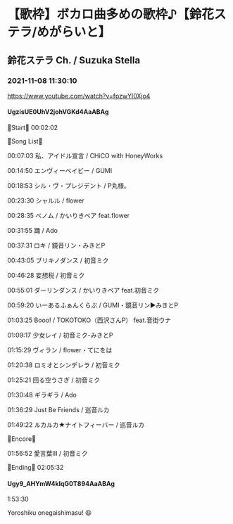# 【歌枠】ボカロ曲多めの歌枠♪【鈴花ステラ/めがらいと】
## 鈴花ステラ Ch. / Suzuka Stella
### 2021-11-08 11:30:10
https://www.youtube.com/watch?v=fpzwYl0Xjo4
#### UgzisUE0UhV2johVGKd4AaABAg
🔔Start🔔 00:02:02



🔔Song List🔔

00:07:03 私、アイドル宣言 / CHiCO with HoneyWorks

00:14:50 エンヴィーベイビー / GUMI

00:18:53 シル・ヴ・プレジデント / P丸様。

00:23:30 シャルル / flower

00:28:35 ベノム / かいりきベア feat.flower

00:31:55 踊 / Ado

00:37:31 ロキ / 鏡音リン・みきとP

00:43:05 ブリキノダンス / 初音ミク

00:46:28 妄想税 / 初音ミク

00:55:01 ダーリンダンス / かいりきベア feat.初音ミク

00:59:20 いーあるふぁんくらぶ / GUMI・鏡音リン▶みきとP

01:03:25 Booo! / TOKOTOKO（西沢さんP） feat.音街ウナ

01:09:17 少女レイ / 初音ミク-みきとP

01:15:29 ヴィラン / flower・てにをは

01:20:38 ロミオとシンデレラ / 初音ミク

01:25:21 回る空うさぎ / 初音ミク

01:30:48 ギラギラ / Ado

01:36:29 Just Be Friends / 巡音ルカ

01:49:22 ルカルカ★ナイトフィーバー / 巡音ルカ



🔔Encore🔔

01:56:52 愛言葉Ⅲ / 初音ミク



🔔Ending🔔 02:05:32

#### Ugy9_AHYmW4klqG0T894AaABAg
1:53:30

Yoroshiku onegaishimasu! 😆

